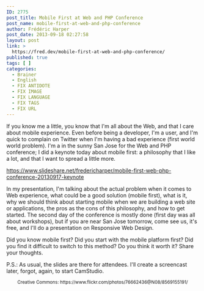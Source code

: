 ```yaml
---
ID: 2775
post_title: Mobile First at Web and PHP Conference
post_name: mobile-first-at-web-and-php-conference
author: Frédéric Harper
post_date: 2013-09-18 02:27:58
layout: post
link: >
  https://fred.dev/mobile-first-at-web-and-php-conference/
published: true
tags: [ ]
categories:
  - Brainer
  - English
  - FIX ANTIDOTE
  - FIX IMAGE
  - FIX LANGUAGE
  - FIX TAGS
  - FIX URL
---
```

If you know me a little, you know that I'm all about the Web, and that I care about mobile experience. Even before being a developer, I'm a user, and I'm quick to complain on Twitter when I'm having a bad experience (first world world problem). I'm a in the sunny San Jose for the Web and PHP conference; I did a keynote today about mobile first: a philosophy that I like a lot, and that I want to spread a little more.

https://www.slideshare.net/fredericharper/mobile-first-web-php-conference-20130917-keynote

In my presentation, I'm talking about the actual problem when it comes to Web experience, what could be a good solution (mobile first), what is it, why we should think about starting mobile when we are building a web site or applications, the pros as the cons of this philosophy, and how to get started. The second day of the conference is mostly done (first day was all about workshops), but if you are near San Jose tomorrow, come see us, it's free, and I'll do a presentation on Responsive Web Design.

Did you know mobile first? Did you start with the mobile platform first? Did you find it difficult to switch to this method? Do you think it worth it? Share your thoughts.

P.S.: As usual, the slides are there for attendees. I'll create a screencast later, forgot, again, to start CamStudio.
<p style="text-align: center;"><small>Creative Commons: https://www.flickr.com/photos/76662436@N08/8569155191/</small></p>